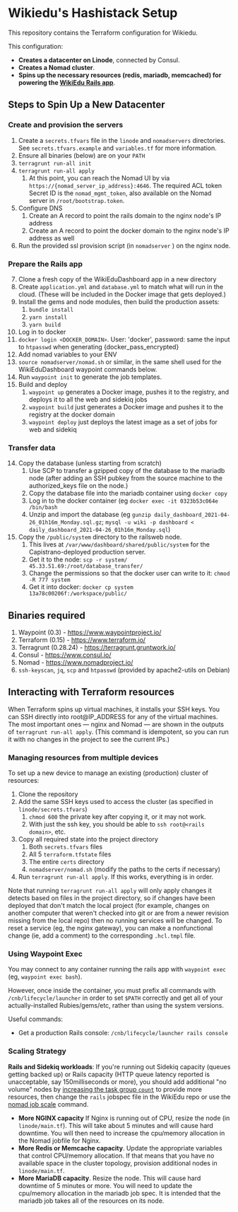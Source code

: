# Wikiedu's Hashistack Setup

This repository contains the Terraform configuration for Wikiedu.

This configuration:

* **Creates a datacenter on Linode**, connected by Consul.
* **Creates a Nomad cluster**.
* **Spins up the necessary resources (redis, mariadb, memcached) for powering the [WikiEdu Rails app](https://github.com/WikiEducationFoundation/WikiEduDashboard)**.

## Steps to Spin Up a New Datacenter

### Create and provision the servers

1. Create a `secrets.tfvars` file in the `linode` and `nomadservers` directories. See `secrets.tfvars.example` and `variables.tf` for more information.
2. Ensure all binaries (below) are on your `PATH`
3. `terragrunt run-all init`
4. `terragrunt run-all apply`
   1. At this point, you can reach the Nomad UI by via `https://{nomad_server_ip_address}:4646`. The required ACL token Secret ID is the `nomad_mgmt_token`, also available on the Nomad server in `/root/bootstrap.token`.
5. Configure DNS
   1. Create an A record to point the rails domain to the nginx node's IP address
   2. Create an A record to point the docker domain to the nginx node's IP address as well
6. Run the provided ssl provision script (in `nomadserver` ) on the nginx node.

### Prepare the Rails app

7. Clone a fresh copy of the WikiEduDashboard app in a new directory
8. Create `application.yml` and `database.yml` to match what will run in the cloud. (These will be included in the Docker image that gets deployed.)
9. Install the gems and node modules, then build the production assets:
   1.  `bundle install`
   2.  `yarn install`
   3.  `yarn build`
10. Log in to docker
   4. `docker login <DOCKER_DOMAIN>`. User: 'docker', password: same the input to `htpasswd` when generating {docker_pass_encrypted}
11. Add nomad variables to your ENV
   5. `source nomadserver/nomad.sh` or similar, in the same shell used for the WikiEduDashboard waypoint commands below.
12. Run `waypoint init` to generate the job templates.
13. Build and deploy
    1.  `waypoint up` generates a Docker image, pushes it to the registry, and deploys it to all the web and sidekiq jobs
    2.  `waypoint build` just generates a Docker image and pushes it to the registry at the docker domain
    3.  `waypoint deploy` just deploys the latest image as a set of jobs for web and sidekiq

### Transfer data

14. Copy the database (unless starting from scratch)
    1.  Use SCP to transfer a gzipped copy of the database to the mariadb node (after adding an SSH pubkey from the source machine to the authorized_keys file on the node.)
    2.  Copy the database file into the mariadb container using `docker copy`
    3.  Log in to the docker container (eg `docker exec -it 0323b53c064e /bin/bash`
    4.  Unzip and import the database (eg `gunzip daily_dashboard_2021-04-26_01h16m_Monday.sql.gz`; `mysql -u wiki -p dashboard < daily_dashboard_2021-04-26_01h16m_Monday.sql`)
15. Copy the `/public/system` directory to the railsweb node.
    1.  This lives at `/var/www/dashboard/shared/public/system` for the Capistrano-deployed production server.
    2.  Get it to the node: `scp -r system/ 45.33.51.69:/root/database_transfer/`
    3.  Change the permissions so that the docker user can write to it: `chmod -R 777 system`
    4.  Get it into docker: `docker cp system 13a78c00206f:/workspace/public/`

## Binaries required

1. Waypoint (0.3) - https://www.waypointproject.io/
2. Terraform (0.15) - https://www.terraform.io/
3. Terragrunt (0.28.24) - https://terragrunt.gruntwork.io/
4. Consul - https://www.consul.io/ 
5. Nomad - https://www.nomadproject.io/
6. `ssh-keyscan`, `jq`, `scp` and `htpasswd` (provided by apache2-utils on Debian)

## Interacting with Terraform resources
When Terraform spins up virtual machines, it installs your SSH keys. You can SSH directly into root@IP_ADDRESS for any of the virtual machines. The most important ones — nginx and Nomad — are shown in the outputs of `terragrunt run-all apply`. (This command is idempotent, so you can run it with no changes in the project to see the current IPs.)

### Managing resources from multiple devices
To set up a new device to manage an existing (production) cluster of resources:

1. Clone the repository
2. Add the same SSH keys used to access the cluster (as specified in `linode/secrets.tfvars`)
   1. `chmod 600` the private key after copying it, or it may not work.
   2. With just the ssh key, you should be able to `ssh root@<rails domain>`, etc.
3. Copy all required state into the project directory
   1. Both `secrets.tfvars` files
   2. All 5 `terraform.tfstate` files
   3. The entire `certs` directory
   4. `nomadserver/nomad.sh` (modify the paths to the certs if necessary)
4. Run `terragrunt run-all apply`. If this works, everything is in order.

Note that running `terragrunt run-all apply` will only apply changes it detects based on files in the project directory, so if changes have been deployed that don't match the local project (for example, changes on another computer that weren't checked into git or are from a newer revision missing from the local repo) then no running services will be changed. To reset a service (eg, the nginx gateway), you can make a nonfunctional change (ie, add a comment) to the corresponding `.hcl.tmpl` file.

### Using Waypoint Exec

You may connect to any container running the rails app with `waypoint exec` (eg, `waypoint exec bash`).

However, once inside the container, you must prefix all commands with `/cnb/lifecycle/launcher` in order to set `$PATH` correctly and get all of your actually-installed Rubies/gems/etc, rather than using the system versions.

Useful commands:
* Get a production Rails console: `/cnb/lifecycle/launcher rails console`
### Scaling Strategy

**Rails and Sidekiq workloads**: If you're running out Sidekiq capacity (queues getting backed up) or Rails capacity (HTTP queue latency reported is unacceptable, say 150milliseconds or more), you should add additional "no volume" nodes by [increasing the task group `count`](https://www.nomadproject.io/docs/job-specification/group) to provide more resources, then change the `rails` jobspec file in the WikiEdu repo or use the [nomad job scale](https://www.nomadproject.io/docs/commands/job/scale) command.
* **More NGINX capacity** If Nginx is running out of CPU, resize the node (in `linode/main.tf`). This will take about 5 minutes and will cause hard downtime. You will then need to increase the cpu/memory allocation in the Nomad jobfile for Nginx.
* **More Redis or Memcache capacity**. Update the appropriate variables that control CPU/memory allocation. If that means that you have no available space in the cluster topology, provision additional nodes in `linode/main.tf`.
* **More MariaDB capacity**. Resize the node. This will cause hard downtime of 5 minutes or more. You will need to update the cpu/memory allocation in the mariadb job spec. It is intended that the mariadb job takes all of the resources on its node.
